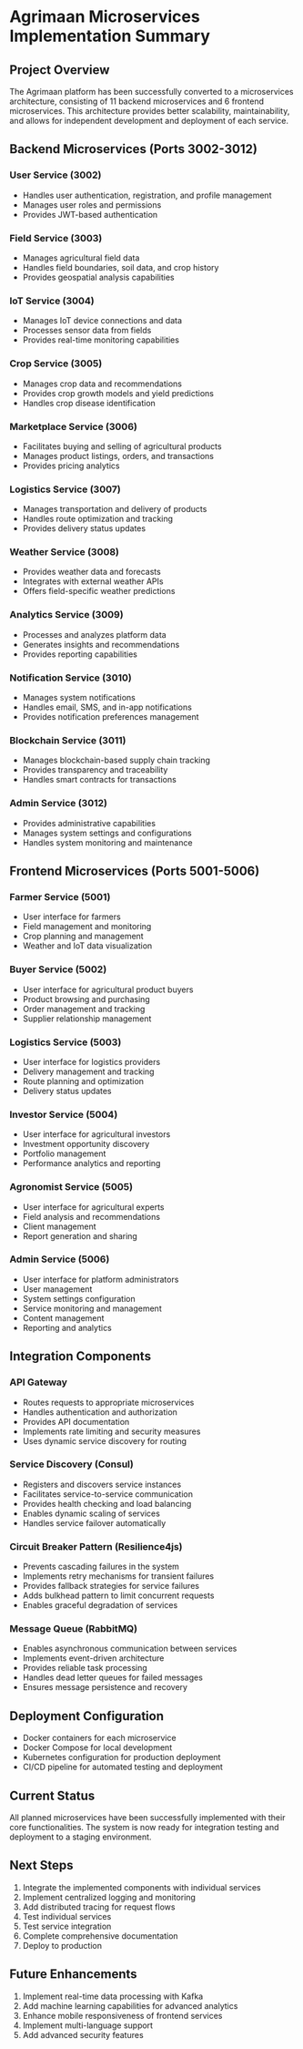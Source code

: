 # Agrimaan Microservices Implementation Summary

## Project Overview
The Agrimaan platform has been successfully converted to a microservices architecture, consisting of 11 backend microservices and 6 frontend microservices. This architecture provides better scalability, maintainability, and allows for independent development and deployment of each service.

## Backend Microservices (Ports 3002-3012)

### User Service (3002)
- Handles user authentication, registration, and profile management
- Manages user roles and permissions
- Provides JWT-based authentication

### Field Service (3003)
- Manages agricultural field data
- Handles field boundaries, soil data, and crop history
- Provides geospatial analysis capabilities

### IoT Service (3004)
- Manages IoT device connections and data
- Processes sensor data from fields
- Provides real-time monitoring capabilities

### Crop Service (3005)
- Manages crop data and recommendations
- Provides crop growth models and yield predictions
- Handles crop disease identification

### Marketplace Service (3006)
- Facilitates buying and selling of agricultural products
- Manages product listings, orders, and transactions
- Provides pricing analytics

### Logistics Service (3007)
- Manages transportation and delivery of products
- Handles route optimization and tracking
- Provides delivery status updates

### Weather Service (3008)
- Provides weather data and forecasts
- Integrates with external weather APIs
- Offers field-specific weather predictions

### Analytics Service (3009)
- Processes and analyzes platform data
- Generates insights and recommendations
- Provides reporting capabilities

### Notification Service (3010)
- Manages system notifications
- Handles email, SMS, and in-app notifications
- Provides notification preferences management

### Blockchain Service (3011)
- Manages blockchain-based supply chain tracking
- Provides transparency and traceability
- Handles smart contracts for transactions

### Admin Service (3012)
- Provides administrative capabilities
- Manages system settings and configurations
- Handles system monitoring and maintenance

## Frontend Microservices (Ports 5001-5006)

### Farmer Service (5001)
- User interface for farmers
- Field management and monitoring
- Crop planning and management
- Weather and IoT data visualization

### Buyer Service (5002)
- User interface for agricultural product buyers
- Product browsing and purchasing
- Order management and tracking
- Supplier relationship management

### Logistics Service (5003)
- User interface for logistics providers
- Delivery management and tracking
- Route planning and optimization
- Delivery status updates

### Investor Service (5004)
- User interface for agricultural investors
- Investment opportunity discovery
- Portfolio management
- Performance analytics and reporting

### Agronomist Service (5005)
- User interface for agricultural experts
- Field analysis and recommendations
- Client management
- Report generation and sharing

### Admin Service (5006)
- User interface for platform administrators
- User management
- System settings configuration
- Service monitoring and management
- Content management
- Reporting and analytics

## Integration Components

### API Gateway
- Routes requests to appropriate microservices
- Handles authentication and authorization
- Provides API documentation
- Implements rate limiting and security measures
- Uses dynamic service discovery for routing

### Service Discovery (Consul)
- Registers and discovers service instances
- Facilitates service-to-service communication
- Provides health checking and load balancing
- Enables dynamic scaling of services
- Handles service failover automatically

### Circuit Breaker Pattern (Resilience4js)
- Prevents cascading failures in the system
- Implements retry mechanisms for transient failures
- Provides fallback strategies for service failures
- Adds bulkhead pattern to limit concurrent requests
- Enables graceful degradation of services

### Message Queue (RabbitMQ)
- Enables asynchronous communication between services
- Implements event-driven architecture
- Provides reliable task processing
- Handles dead letter queues for failed messages
- Ensures message persistence and recovery

## Deployment Configuration
- Docker containers for each microservice
- Docker Compose for local development
- Kubernetes configuration for production deployment
- CI/CD pipeline for automated testing and deployment

## Current Status
All planned microservices have been successfully implemented with their core functionalities. The system is now ready for integration testing and deployment to a staging environment.

## Next Steps
1. Integrate the implemented components with individual services
2. Implement centralized logging and monitoring
3. Add distributed tracing for request flows
4. Test individual services
5. Test service integration
6. Complete comprehensive documentation
7. Deploy to production

## Future Enhancements
1. Implement real-time data processing with Kafka
2. Add machine learning capabilities for advanced analytics
3. Enhance mobile responsiveness of frontend services
4. Implement multi-language support
5. Add advanced security features